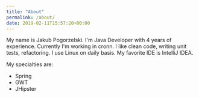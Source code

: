 ```yaml
---
title: "About"
permalink: /about/
date: 2019-02-11T15:57:20+00:00
---
```

My name is Jakub Pogorzelski. I'm Java Developer with 4 years of experience. Currently I'm working in cronn.
I like clean code, writing unit tests, refactoring. I use Linux on daily basis. My favorite IDE is IntelliJ IDEA.

My specialties are:
* Spring
* GWT
* JHipster